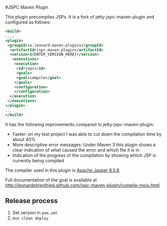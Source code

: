 #JSPC Maven Plugin

This plugin precompiles JSPs. It is a fork of jetty-jspc-maven-plugin and configured as follows:

```xml
<build>
....
<plugin>
 <groupId>io.leonard.maven.plugins</groupId>
  <artifactId>jspc-maven-plugin</artifactId>
  <version>${ENTER_VERSION_HERE}</version>
   <executions>
    <execution>
     <id>jspc</id>
     <goals>
     <goal>compile</goal>
    </goals>
    <configuration>
    </configuration>
  </execution>
 </executions>
</plugin>
...
</build>
```

It has the following improvements compared to jetty-jspc-maven-plugin:

* Faster: on my test project I was able to cut down the compilation time by about 40%
* More descriptive error messages: Under Maven 3 this plugin shows a clear indication of what caused the error and which file it is in
* Indication of the progress of the compilation by showing which JSP is currently being compiled

The compiler used in this plugin is [Apache Jasper 8.5.8](http://search.maven.org/#artifactdetails%7Corg.apache.tomcat%7Cjasper%7C8.5.8%7Cjar).

Full documentation of the goal is available at http://leonardehrenfried.github.com/jspc-maven-plugin/compile-mojo.html

## Release process

1. Set version in `pom.xml`
1. `mvn clean deploy`
